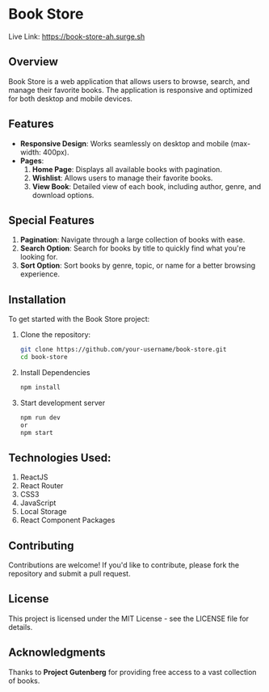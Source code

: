 # Book Store

Live Link: https://book-store-ah.surge.sh

## Overview
Book Store is a web application that allows users to browse, search, and manage their favorite books. The application is responsive and optimized for both desktop and mobile devices.

## Features
- **Responsive Design**: Works seamlessly on desktop and mobile (max-width: 400px).
- **Pages**:
  1. **Home Page**: Displays all available books with pagination.
  2. **Wishlist**: Allows users to manage their favorite books.
  3. **View Book**: Detailed view of each book, including author, genre, and download options.

## Special Features
1. **Pagination**: Navigate through a large collection of books with ease.
2. **Search Option**: Search for books by title to quickly find what you're looking for.
3. **Sort Option**: Sort books by genre, topic, or name for a better browsing experience.

## Installation

To get started with the Book Store project:

1. Clone the repository:
   ```bash
   git clone https://github.com/your-username/book-store.git
   cd book-store
2. Install Dependencies
    ```bash
    npm install
3. Start development server
    ```bash
    npm run dev
    or
    npm start

## Technologies Used:
1. ReactJS
2. React Router
3. CSS3
4. JavaScript
5. Local Storage
6. React Component Packages


## Contributing
Contributions are welcome! If you'd like to contribute, please fork the repository and submit a pull request.

## License
This project is licensed under the MIT License - see the LICENSE file for details.

## Acknowledgments
Thanks to **Project Gutenberg** for providing free access to a vast collection of books.

